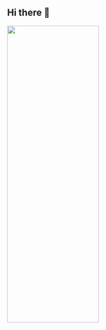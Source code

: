 ## Hi there 👋
<a href="https://github.com/ElManivela">
  <img src="https://media2.giphy.com/media/vWMpo7MjsliO2WI3ur/giphy.gif" autoplay width="65%" height="42%"/>
</a>
